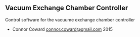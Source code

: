 ## Vacuum Exchange Chamber Controller ##

Control software for the vacuume exchange chamber controller

- Connor Coward <connor.coward@gmail.com> 2015
